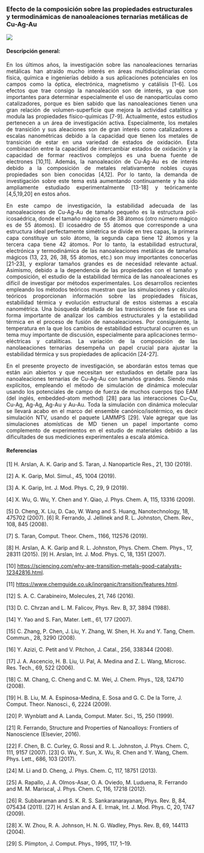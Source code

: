 ---
---
### **Efecto de la composición sobre las propiedades estructurales y termodinámicas de nanoaleaciones ternarias metálicas de Cu-Ag-Au**
![](./img/project_image.png)


#### **Descripción general:**
<p style='text-align: justify;'> En los últimos años, la investigación sobre las nanoaleaciones ternarias metálicas han atraído mucho interés en áreas multidisciplinarias como física, química e ingenierías debido a sus aplicaciones potenciales en los campos como la óptica, electrónica, magnetismo y catálisis [1-6]. Los efectos que trae consigo la nanoaleación son de interés, ya que son importantes para determinar especialmente el uso de nanopartículas como catalizadores, porque es bien sabido que las nanoaleaciones tienen una gran relación de volumen-superficie que mejora la actividad catalítica y modula las propiedades físico-químicas [7-9]. Actualmente, estos estudios pertenecen a un área de investigación activa. Especialmente, los metales de transición y sus aleaciones son de gran interés como catalizadores a escalas nanométricas debido a la capacidad que tienen los metales de transición de estar en una variedad de estados de oxidación. Esta combinación entre la capacidad de intercambiar estados de oxidación y la capacidad de formar reactivos complejos es una buena fuente de electrones [10,11]. Además, la nanoaleación de Cu-Ag-Au es de interés debido a la composición de metales relativamente nobles cuyas propiedades son bien conocidas [4,12]. Por lo tanto, la demanda de investigación sobre este tema está aumentando continuamente y ha sido ampliamente estudiado experimentalmente [13-18] y teóricamente [4,5,19,20] en estos años.</p>

<p style='text-align: justify;'> En este campo de investigación, la estabilidad adecuada de las nanoaleaciones de Cu-Ag-Au de tamaño pequeño es la estructura poli-icosaédrica, donde el tamaño mágico es de 38 átomos (otro número mágico es de 55 átomos). El icosaédro de 55 átomos que corresponde a una estructura ideal perfectamente simétrica se divide en tres capas, la primera capa constituye un solo átomo, la segunda capa tiene 12 átomos y la tercera capa tiene 42 átomos. Por lo tanto, la estabilidad estructural, electrónica y termodinámica de las nanoaleaciones metálicas de tamaños mágicos (13, 23, 26, 38, 55 átomos, etc.) son muy importantes conocerlas [21-23], y explorar tamaños grandes es de necesidad relevante actual. Asimismo, debido a la dependencia de las propiedades con el tamaño y composición, el estudio de la estabilidad térmica de las nanoaleaciones es difícil de investigar por métodos experimentales. Los desarrollos recientes empleando los métodos teóricos muestran que las simulaciones y cálculos teóricos proporcionan información sobre las propiedades físicas, estabilidad térmica y evolución estructural de estos sistemas a escala nanométrica. Una búsqueda detallada de las transiciones de fase es una forma importante de analizar los cambios estructurales y la estabilidad térmica en el proceso de fusión de nanoaleaciones. Por consiguiente, la temperatura en la que los cambios de estabilidad estructural ocurren es un tema muy importante de discusión, especialmente para aplicaciones termo-eléctricas y catalíticas. La variación de la composición de las nanolaeaciones ternarias desempeña un papel crucial para ajustar la estabilidad térmica y sus propiedades de aplicación [24-27].</p>

<p style='text-align: justify;'> En el presente proyecto de investigación, se abordarán estos temas que están aún abiertos y que necesitan ser estudiados en detalle para las nanoaleaciones ternarias de Cu-Ag-Au con tamaños grandes. Siendo más explícitos, empleando el método de simulación de dinámica molecular usando los potenciales de campo de fuerza de muchos cuerpos tipo EAM (del inglés, embedded-atom method) [28] para las interacciones Cu-Cu, Cu-Ag, Ag-Ag, Ag-Au y Au-Au. Toda la simulación con dinámica molecular se llevará acabo en el marco del ensemble canónico/isotérmico, es decir simulación NTV, usando el paquete LAMMPS [29]. Vale agregar que las simulaciones atomísticas de MD tienen un papel importante como complemento de experimentos en el estudio de materiales debido a las dificultades de sus mediciones experimentales a escala atómica.</p>

#### **Referencias**

[1] H. Arslan, A. K. Garip and S. Taran, J. Nanoparticle Res., 21, 130 (2019).

[2] A. K. Garip, Mol. Simul., 45, 1004 (2019).

[3] A. K. Garip, Int. J. Mod. Phys. C, 29, 9 (2019).

[4] X. Wu, G. Wu, Y. Chen and Y. Qiao, J. Phys. Chem. A, 115, 13316 (2009).

[5] D. Cheng, X. Liu, D. Cao, W. Wang and S. Huang, Nanotechnology, 18, 475702 (2007). [6] R. Ferrando, J. Jellinek and R. L. Johnston, Chem. Rev., 108, 845 (2008).

[7] S. Taran, Comput. Theor. Chem., 1166, 112576 (2019).

[8] H. Arslan, A. K. Garip and R. L. Johnston, Phys. Chem. Chem. Phys., 17, 28311 (2015). [9] H. Arslan, Int. J. Mod. Phys. C, 18, 1351 (2007).

[10] https://sciencing.com/why-are-transition-metals-good-catalysts-12342816.html.

[11] https://www.chemguide.co.uk/inorganic/transition/features.html.

[12] S. A. C. Carabineiro, Molecules, 21, 746 (2016).

[13] D. C. Chrzan and L. M. Falicov, Phys. Rev. B, 37, 3894 (1988).

[14] Y. Yao and S. Fan, Mater. Lett., 61, 177 (2007).

[15] C. Zhang, P. Chen, J. Liu, Y. Zhang, W. Shen, H. Xu and Y. Tang, Chem. Commun., 28, 3290 (2008).

[16] Y. Azizi, C. Petit and V. Pitchon, J. Catal., 256, 338344 (2008).

[17] J. A. Ascencio, H. B. Liu, U. Pal, A. Medina and Z. L. Wang, Microsc. Res. Tech., 69, 522 (2006).

[18] C. M. Chang, C. Cheng and C. M. Wei, J. Chem. Phys., 128, 124710 (2008).

[19] H. B. Liu, M. A. Espinosa-Medina, E. Sosa and G. C. De la Torre, J. Comput. Theor. Nanosci., 6, 2224 (2009).

[20] P. Wynblatt and A. Landa, Comput. Mater. Sci., 15, 250 (1999).

[21] R. Ferrando, Structure and Properties of Nanoalloys: Frontiers of Nanoscience (Elsevier, 2016).

[22] F. Chen, B. C. Curley, G. Rossi and R. L. Johnston, J. Phys. Chem. C, 111, 9157 (2007). [23] G. Wu, Y. Sun, X. Wu, R. Chen and Y. Wang, Chem. Phys. Lett., 686, 103 (2017).

[24] M. Li and D. Cheng, J. Phys. Chem. C, 117, 18751 (2013).

[25] A. Rapallo, J. A. Olmos-Asar, O. A. Oviedo, M. Luduena, R. Ferrando and M. M. Mariscal, J. Phys. Chem. C, 116, 17218 (2012).

[26] R. Subbaraman and S. K. R. S. Sankaranarayanan, Phys. Rev. B, 84, 075434 (2011). [27] H. Arslan and A. E. Irmak, Int. J. Mod. Phys. C, 20, 1747 (2009).

[28] X. W. Zhou, R. A. Johnson, H. N. G. Wadley, Phys. Rev. B, 69, 144113 (2004).

[29] S. Plimpton, J. Comput. Phys., 1995, 117, 1–19.